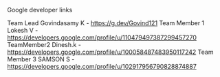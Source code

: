 Google developer links

Team Lead Govindasamy K - https://g.dev/Govind121
Team Member 1 Lokesh V - https://developers.google.com/profile/u/110479497387299457270
TeamMember2 Dinesh.k - https://developers.google.com/profile/u/100058487483950117242
Team Member 3 SAMSON S - https://developers.google.com/profile/u/102917956790828874887
